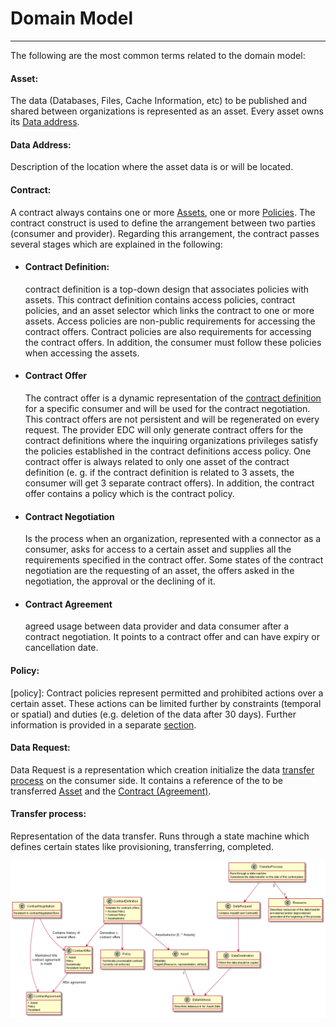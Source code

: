 # Domain Model
---

The following are the most common terms related to the domain model:

#### Asset:

The data (Databases, Files, Cache Information, etc) to be published and shared between organizations is represented as
an asset. Every asset owns its [Data address](#data-address).

#### Data Address:

Description of the location where the asset data is or will be located.

#### Contract:

A contract always contains one or more [Assets](#asset), one or more [Policies](#policy). The contract construct is used
to define the arrangement between two parties (consumer and provider). Regarding this arrangement, the contract passes
several stages which are explained in the following:

* #### Contract Definition:

  contract definition is a top-down design that associates policies with assets. This contract definition contains
  access policies, contract policies, and an asset selector which links the contract to one or more assets. Access
  policies are non-public requirements for accessing the contract offers. Contract policies are also requirements for
  accessing the contract offers. In addition, the consumer must follow these policies when accessing the assets.

* #### Contract Offer

  The contract offer is a dynamic representation of the [contract definition](#contract-definition)
  for a specific consumer and will be used for the contract negotiation. This contract offers are not persistent and
  will be regenerated on every request. The provider EDC will only generate contract offers for the contract definitions
  where the inquiring organizations privileges satisfy the policies established in the contract definitions access
  policy. One contract offer is always related to only one asset of the contract definition (e. g. if the contract
  definition is related to 3 assets, the consumer will get 3 separate contract offers). In addition, the contract offer
  contains a policy which is the contract policy.

* #### Contract Negotiation

  Is the process when an organization, represented with a connector as a consumer, asks for access to a certain asset
  and supplies all the requirements specified in the contract offer. Some states of the contract negotiation are the
  requesting of an asset, the offers asked in the negotiation, the approval or the declining of it.

* #### Contract Agreement

  agreed usage between data provider and data consumer after a contract negotiation. It points to a contract offer and
  can have expiry or cancellation date.

#### Policy:

[policy]: Contract policies represent permitted and prohibited actions over a certain asset. These actions can be
limited further by constraints (temporal or spatial) and duties (e.g. deletion of the data after 30 days). Further
information is provided in a separate [section](Policies.md).

#### Data Request:

Data Request is a representation which creation initialize the data [transfer process](#transfer-process) on the
consumer side. It contains a reference of the to be transferred [Asset](#asset) and
the [Contract (Agreement)](#contract-agreement).

#### Transfer process:

Representation of the data transfer. Runs through a state machine which defines certain states like provisioning,
transferring, completed.

![domain_model](diagrams/domain-model.png)